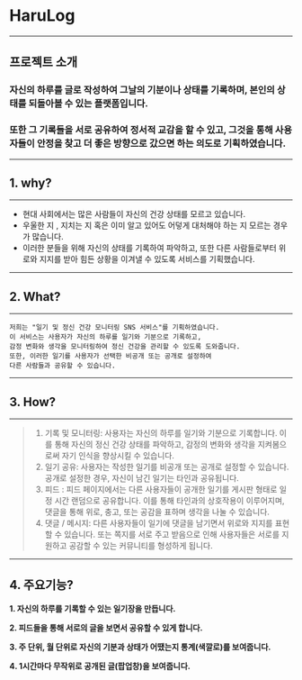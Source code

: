 # HaruLog
---
## 프로젝트 소개

### 자신의 하루를 글로 작성하여 그날의 기분이나 상태를 기록하며, 본인의 상태를 되돌아볼 수 있는 플랫폼입니다.
### 또한 그 기록들을 서로 공유하여 정서적 교감을 할 수 있고, 그것을 통해 사용자들이 안정을 찾고 더 좋은 방향으로 갔으면 하는 의도로 기획하였습니다. 


---
## 1. why?

---
* 현대 사회에서는 많은 사람들이 자신의 건강 상태를 모르고 있습니다.
* 우울한 지 , 지치는 지 혹은 이미 알고 있어도 어덯게 대처해야 하는 지 모르는
  경우가 많습니다.
* 이러한 분들을 위해 자신의 상태를 기록하여 파악하고, 또한 다른 사람들로부터 위로와 지지를 받아
힘든 상황을 이겨낼 수 있도록 서비스를 기획했습니다.
---
## 2. What?

---
~~~
저희는 "일기 및 정신 건강 모니터링 SNS 서비스"를 기획하였습니다. 
이 서비스는 사용자가 자신의 하루를 일기와 기분으로 기록하고, 
감정 변화와 생각을 모니터링하여 정신 건강을 관리할 수 있도록 도와줍니다. 
또한, 이러한 일기를 사용자가 선택한 비공개 또는 공개로 설정하여 
다른 사람들과 공유할 수 있습니다.
~~~

---
## 3. How?

---
> 1. 기록 및 모니터링: 사용자는 자신의 하루를 일기와 기분으로 기록합니다. 이를 통해 자신의 정신 건강 상태를 파악하고, 감정의 변화와 생각을 지켜봄으로써 자기 인식을 향상시킬 수 있습니다.
> 2. 일기 공유: 사용자는 작성한 일기를 비공개 또는 공개로 설정할 수 있습니다. 공개로 설정한 경우, 자신이 남긴 일기는 타인과 공유됩니다.
> 3. 피드 : 피드 페이지에서는 다른 사용자들이 공개한 일기를 게시판 형태로 일정 시간 랜덤으로 공유합니다. 이를 통해 타인과의 상호작용이 이루어지며, 댓글을 통해 위로, 충고, 또는 공감을 표하며 생각을 나눌 수 있습니다.
> 4. 댓글 / 메시지: 다른 사용자들이 일기에 댓글을 남기면서 위로와 지지를 표현할 수 있습니다. 또는 쪽지를 서로 주고 받음으로 인해 사용자들은 서로를 지원하고 공감할 수 있는 커뮤니티를 형성하게 됩니다.

---
## 4. 주요기능?

**1️. 자신의 하루를 기록할 수 있는 일기장을 만듭니다.**

**2️. 피드들을 통해 서로의 글을 보면서 공유할 수 있게 합니다.**

**3️. 주 단위, 월 단위로 자신의 기분과 상태가 어땠는지 통계(색깔로)를 보여줍니다.**

**4️. 1시간마다 무작위로 공개된 글(팝업창)을 보여줍니다.**
